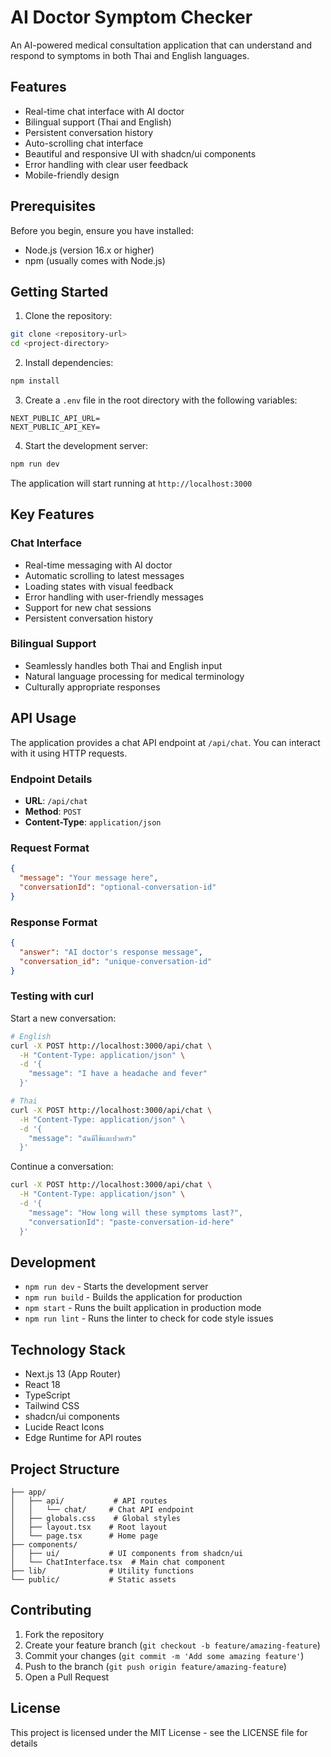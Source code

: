 # AI Doctor Symptom Checker

An AI-powered medical consultation application that can understand and respond to symptoms in both Thai and English languages.

## Features

- Real-time chat interface with AI doctor
- Bilingual support (Thai and English)
- Persistent conversation history
- Auto-scrolling chat interface
- Beautiful and responsive UI with shadcn/ui components
- Error handling with clear user feedback
- Mobile-friendly design

## Prerequisites

Before you begin, ensure you have installed:
- Node.js (version 16.x or higher)
- npm (usually comes with Node.js)

## Getting Started

1. Clone the repository:
```bash
git clone <repository-url>
cd <project-directory>
```

2. Install dependencies:
```bash
npm install
```

3. Create a `.env` file in the root directory with the following variables:
```env
NEXT_PUBLIC_API_URL=
NEXT_PUBLIC_API_KEY=
```

4. Start the development server:
```bash
npm run dev
```

The application will start running at `http://localhost:3000`

## Key Features

### Chat Interface
- Real-time messaging with AI doctor
- Automatic scrolling to latest messages
- Loading states with visual feedback
- Error handling with user-friendly messages
- Support for new chat sessions
- Persistent conversation history

### Bilingual Support
- Seamlessly handles both Thai and English input
- Natural language processing for medical terminology
- Culturally appropriate responses

## API Usage

The application provides a chat API endpoint at `/api/chat`. You can interact with it using HTTP requests.

### Endpoint Details

- **URL**: `/api/chat`
- **Method**: `POST`
- **Content-Type**: `application/json`

### Request Format

```json
{
  "message": "Your message here",
  "conversationId": "optional-conversation-id"
}
```

### Response Format

```json
{
  "answer": "AI doctor's response message",
  "conversation_id": "unique-conversation-id"
}
```

### Testing with curl

Start a new conversation:
```bash
# English
curl -X POST http://localhost:3000/api/chat \
  -H "Content-Type: application/json" \
  -d '{
    "message": "I have a headache and fever"
  }'

# Thai
curl -X POST http://localhost:3000/api/chat \
  -H "Content-Type: application/json" \
  -d '{
    "message": "ฉันมีไข้และปวดหัว"
  }'
```

Continue a conversation:
```bash
curl -X POST http://localhost:3000/api/chat \
  -H "Content-Type: application/json" \
  -d '{
    "message": "How long will these symptoms last?",
    "conversationId": "paste-conversation-id-here"
  }'
```

## Development

- `npm run dev` - Starts the development server
- `npm run build` - Builds the application for production
- `npm start` - Runs the built application in production mode
- `npm run lint` - Runs the linter to check for code style issues

## Technology Stack

- Next.js 13 (App Router)
- React 18
- TypeScript
- Tailwind CSS
- shadcn/ui components
- Lucide React Icons
- Edge Runtime for API routes

## Project Structure

```
├── app/
│   ├── api/           # API routes
│   │   └── chat/     # Chat API endpoint
│   ├── globals.css    # Global styles
│   ├── layout.tsx    # Root layout
│   └── page.tsx      # Home page
├── components/
│   ├── ui/           # UI components from shadcn/ui
│   └── ChatInterface.tsx  # Main chat component
├── lib/              # Utility functions
└── public/           # Static assets
```

## Contributing

1. Fork the repository
2. Create your feature branch (`git checkout -b feature/amazing-feature`)
3. Commit your changes (`git commit -m 'Add some amazing feature'`)
4. Push to the branch (`git push origin feature/amazing-feature`)
5. Open a Pull Request

## License

This project is licensed under the MIT License - see the LICENSE file for details